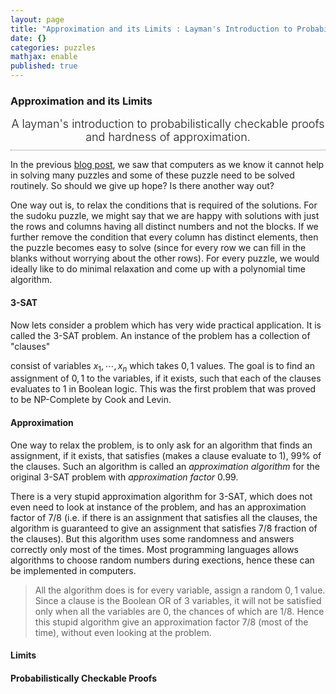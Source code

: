 ```yaml
---
layout: page
title: "Approximation and its Limits : Layman's Introduction to Probabilistically Checkable Proofs and Hardness of Approximation"
date: {}
categories: puzzles
mathjax: enable
published: true
---
```


### Approximation and its Limits
<span style="display: block; padding-bottom: 10px; font-size: 18px; text-align: center; font-weight: 300;
border-bottom: gray 1px dotted;">
A layman's introduction to probabilistically checkable proofs and hardness of approximation.</span>


In the previous <a href="/2014/puzzles.html">blog post</a>, we saw that computers as we know it cannot help in 
solving many puzzles and some of these puzzle need to be solved routinely.
So should we give up hope? Is there another way out?

One way out is, to relax the conditions that is required of the solutions. 
For the sudoku puzzle, we might say that we are happy with solutions with
just the rows and columns having all distinct numbers and not the blocks.
If we further remove the condition that every column has distinct elements,
then the puzzle becomes easy to solve (since for every row we can fill
in the blanks without worrying about the other rows). For every puzzle, 
we would ideally like to do minimal relaxation and come up with
a polynomial time algorithm.  


#### 3-SAT
Now lets consider a problem which has very wide practical application. It
is called the 3-SAT problem. An instance of the problem has a collection
of "clauses" 


consist of variables
$x_1,\cdots, x_n$ which takes $0,1$ values. The goal is to find an
assignment of $0,1$ to the variables, if it exists, such that each of the clauses 
evaluates to $1$ in Boolean logic. This was the first problem that
was proved to be NP-Complete by Cook and Levin.

#### Approximation
One way to relax the problem, is to only ask for an algorithm that
finds an assignment, if it exists, that satisfies (makes a clause evaluate to 1),
99% of the clauses. Such an algorithm is called an *approximation
algorithm* for the original $3$-SAT problem with *approximation factor* $0.99$.

There is a very stupid approximation algorithm for $3$-SAT, which does not
even need to look at instance of the problem, and has an approximation factor of $7/8$ (i.e. if there is an assignment that satisfies all the clauses, the algorithm is guaranteed to give an assignment that satisfies $7/8$ fraction of the clauses).
But this algorithm uses some
randomness and answers correctly only most of the times. Most programming
languages allows algorithms to choose random numbers during exections, hence
these can be implemented in computers.

>All the algorithm does is for every variable, assign a random $0,1$ value. Since
a clause is the Boolean OR of $3$ variables, it will not be satisfied only
when all the variables are $0$, the chances of which are $1/8$. Hence this
stupid algorithm give an approximation factor $7/8$ (most of the time), without
even looking at the problem.

#### Limits

#### Probabilistically Checkable Proofs